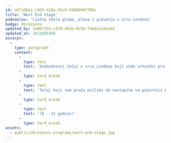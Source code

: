 ```yaml
---
id: a5f1dbe1-c9d3-410a-93c0-5048999f709c
title: 'West End Stage'
podnaslov: 'Ljetna škola glume, plesa i pjevanja u srcu Londona'
badge: Obrazovno
updated_by: 3e0b7153-c478-46da-8c50-fde8ce1a616d
updated_at: 1621595368
excerpt:
  -
    type: paragraph
    content:
      -
        type: text
        text: 'Sedmodnevni tečaj u srcu Londona koji vode vrhunski profesionalci struke i zvijezde glumačkog svijeta! '
      -
        type: hard_break
      -
        type: text
        text: 'Tečaj koji vam pruža priliku da nastupite na pozornici West Enda!'
      -
        type: hard_break
      -
        type: text
        text: '(8 - 21 godina)'
      -
        type: hard_break
assets:
  - public/obrazovni-programi/west-end-stage.jpg
---
```

